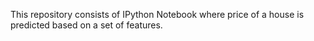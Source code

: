This repository consists of IPython Notebook where price of a house is predicted based on a set of features.
